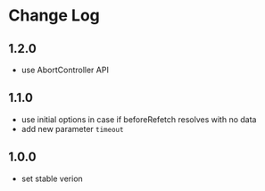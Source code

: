 # Change Log

## 1.2.0

- use AbortController API

## 1.1.0

- use initial options in case if beforeRefetch resolves with no data
- add new parameter `timeout`

## 1.0.0

- set stable verion
